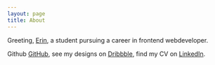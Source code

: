 ```yaml
---
layout: page
title: About
---
```


Greeting, [Erin](http://muan.co), a student pursuing a career in frontend webdeveloper.

Github [GitHub](http://github.com/muan), see my designs on [Dribbble](http://dribbble.com/ylu21), find my CV on [LinkedIn](http://www.linkedin.com/in/erinlyc).

